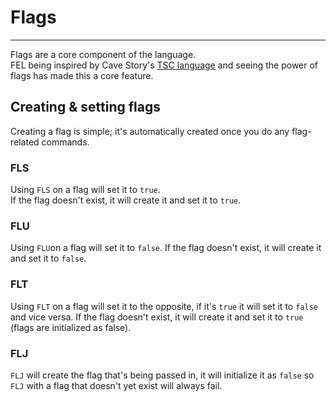 
# Flags
-----

Flags are a core component of the language.  
FEL being inspired by Cave Story's [TSC language](https://www.cavestory.org/guides/basicmodding/guide/tsc.html) and seeing the power of flags has made this a core feature.

## Creating & setting flags

Creating a flag is simple; it's automatically created once you do any flag-related commands.

### FLS
Using `FLS` on a flag will set it to `true`.  
If the flag doesn't exist, it will create it and set it to `true`.

### FLU
Using `FLU`on a flag will set it to `false`.
If the flag doesn't exist, it will create it and set it to `false`.

### FLT
Using `FLT` on a flag will set it to the opposite, if it's `true` it will set it to `false` and vice versa.
If the flag doesn't exist, it will create it and set it to `true` (flags are initialized as false).

### FLJ
`FLJ` will create the flag that's being passed in, it will initialize it as `false` so `FLJ` with a flag that doesn't yet exist will always fail.

